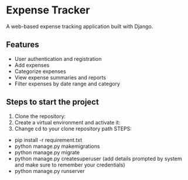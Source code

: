 # Expense Tracker

A web-based expense tracking application built with Django.

## Features

- User authentication and registration
- Add expenses
- Categorize expenses
- View expense summaries and reports
- Filter expenses by date range and category

## Steps to start the project

1. Clone the repository:
2. Create a virtual environment and activate it:
3. Change cd to your clone repository path
STEPS:
- pip install -r requirement.txt
- python manage.py makemigrations
- python manage.py migrate
- python manage.py createsuperuser (add details prompted by system and make sure to remember your credentials)
- python manage.py runserver
